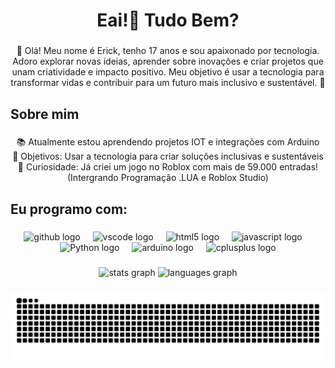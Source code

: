 <h1 align="center">Eai!👋 Tudo Bem?</h1>

###

<p align="center">👋 Olá! Meu nome é Erick, tenho 17 anos e sou apaixonado por tecnologia. Adoro explorar novas ideias, aprender sobre inovações e criar projetos que unam criatividade e impacto positivo. Meu objetivo é usar a tecnologia para transformar vidas e contribuir para um futuro mais inclusivo e sustentável. 🚀</p>

###

<h2 align="left">Sobre mim</h2>

###

<p align="center">📚 Atualmente estou aprendendo projetos IOT e integrações com Arduino  <br>🎯 Objetivos: Usar a tecnologia para criar soluções inclusivas e sustentáveis  <br>🎲 Curiosidade: Já criei um jogo no Roblox com mais de 59.000 entradas! (Intergrando Programação .LUA e Roblox Studio)</p>

###

<h2 align="left">Eu programo com:</h2>

###

<div align="center">
  <img src="https://cdn.jsdelivr.net/gh/devicons/devicon/icons/github/github-original-wordmark.svg" height="40" alt="github logo"  />
  <img width="12" />
  <img src="https://cdn.jsdelivr.net/gh/devicons/devicon/icons/vscode/vscode-original.svg" height="40" alt="vscode logo"  />
  <img width="12" />
  <img src="https://cdn.jsdelivr.net/gh/devicons/devicon/icons/html5/html5-original.svg" height="40" alt="html5 logo"  />
  <img width="12" />
  <img src="https://cdn.jsdelivr.net/gh/devicons/devicon/icons/javascript/javascript-original.svg" height="40" alt="javascript logo"  />
  <img width="12" />
    <img src="https://cdn.jsdelivr.net/gh/devicons/devicon/icons/python/python-original.svg" height="40" alt="Python logo"  />
  <img width="12" />
  <img src="https://cdn.jsdelivr.net/gh/devicons/devicon/icons/arduino/arduino-original.svg" height="40" alt="arduino logo"  />
  <img width="12" />
  <img src="https://cdn.jsdelivr.net/gh/devicons/devicon/icons/cplusplus/cplusplus-original.svg" height="40" alt="cplusplus logo"  />
</div>

###

<div align="center">
  <img src="https://github-readme-stats.vercel.app/api?username=erickmth&hide_title=false&hide_rank=false&show_icons=true&include_all_commits=true&count_private=true&disable_animations=false&theme=dracula&locale=pt-br&hide_border=false&order=1" height="150" alt="stats graph"  />
  <img src="https://github-readme-stats.vercel.app/api/top-langs?username=erickmth&locale=pt-br&hide_title=false&layout=compact&card_width=320&langs_count=5&theme=dracula&hide_border=false&order=2" height="150" alt="languages graph"  />
</div>

###

<img src="https://raw.githubusercontent.com/erickmth/erickmth/output/snake.svg" alt="Snake animation" />

###
